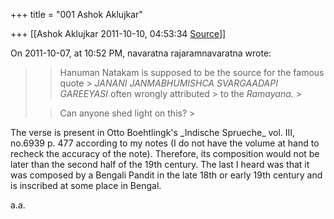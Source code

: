 +++
title = "001 Ashok Aklujkar"

+++
[[Ashok Aklujkar	2011-10-10, 04:53:34 [Source](https://groups.google.com/g/bvparishat/c/NKsnysYcfNk)]]



  

On 2011-10-07, at 10:52 PM, navaratna rajaramnavaratna wrote:

  

> 
> > 
> > 
> > 
> >  Hanuman Natakam is supposed to be the source for the famous quote > *JANANI JANMABHUMISHCA SVARGAADAPI GAREEYASI* often wrongly attributed > to the *Ramayana.* >
> 
> > 
> > 
> > 
> > 
> >  Can anyone shed light on this? >
> 

  

The verse is present in Otto Boehtlingk's \_Indische Sprueche\_ vol. III, no.6939 p. 477 according to my notes (I do not have the volume at hand to recheck the accuracy of the note). Therefore, its composition would not be later than the second half of the 19th century. The last I heard was that it was composed by a Bengali Pandit in the late 18th or early 19th century and is inscribed at some place in Bengal.

  

a.a.

  

